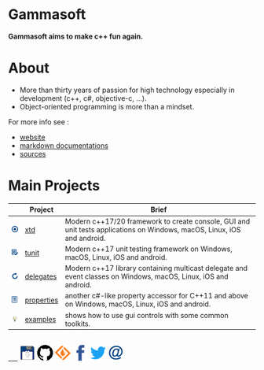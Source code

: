 # Gammasoft

**Gammasoft aims to make c++ fun again.**

<!--- ![background_img](docs/pictures/gammasoft.png) --->

# About

* More than thirty years of passion for high technology especially in development (c++, c#, objective-c, ...).
* Object-oriented programming is more than a mindset.

For more info see :

* [website](https://gammasoft71.wixsite.com/gammasoft)
* [markdown documentations](docs/home.md)
* [sources](https://github.com/gammasoft71)

# Main Projects

|                                                                                | Project                                                 | Brief                                                                                                                  |
|--------------------------------------------------------------------------------|---------------------------------------------------------|------------------------------------------------------------------------------------------------------------------------|
| [![](docs/pictures/xtd.png)](https://github.com/gammasoft71/xtd/blob/master/README.md)               | [xtd](https://github.com/gammasoft71/xtd/blob/master/README.md)               | Modern c++17/20 framework to create console, GUI and unit tests applications on Windows, macOS, Linux, iOS and android. |
| [![](docs/pictures/tunit.png)](https://github.com/gammasoft71/tunit/blob/master/README.md)           | [tunit](https://github.com/gammasoft71/tunit/blob/master/README.md)           | Modern c++17 unit testing framework on Windows, macOS, Linux, iOS and android.                                         |
| [![](docs/pictures/delegates.png)](https://github.com/gammasoft71/delegates/blob/master/README.md)   | [delegates](https://github.com/gammasoft71/delegates/blob/master/README.md)   | Modern c++17 library containing multicast delegate and event classes on Windows, macOS, Linux, iOS and android.        |
| [![](docs/pictures/properties.png)](https://github.com/gammasoft71/properties/blob/master/README.md) | [properties](https://github.com/gammasoft71/properties/blob/master/README.md) | another c#-like property accessor for C++11 and above on Windows, macOS, Linux, iOS and android.                       |
| [![](docs/pictures/examples.png)](https://github.com/gammasoft71/examples/blob/master/README.md)     | [examples](https://github.com/gammasoft71/examples/blob/master/README.md)     | shows how to use gui controls with some common toolkits.                                                               |


<brr><br> ___
[![gammasoft_img](docs/pictures/gammasoft32.png)](https://gammasoft71.wixsite.com/gammasoft) [![github_img](docs/pictures/github32.png)](https://github.com/gammasoft71) [![github_img](docs/pictures/sourceforge32.png)](https://sourceforge.net/u/gammasoft71) [![facebook_img](docs/pictures/facebook32.png)](https://www.facebook.com/gammasoft71) [![twitter_img](docs/pictures/twitter32.png)](https://twitter.com/gammasoft71) [![mail_img](docs/pictures/mail32.png)](mailto:gammasoft71@gmail.com)
